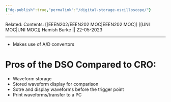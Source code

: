 ```yaml
---
{"dg-publish":true,"permalink":"/digital-storage-oscilloscope/"}
---
```


Related: 
Contents: [[EEEN202/EEEN202 MOC\|EEEN202 MOC]]
[[UNI MOC\|UNI MOC]]
Hamish Burke || 22-05-2023
***

- Makes use of A/D convertors

# Pros of the DSO Compared to CRO:

- Waveform storage
- Stored waveform display for comparison
- Sotre and display waveforms before the trigger point
- Print waveforms/transfer to a PC